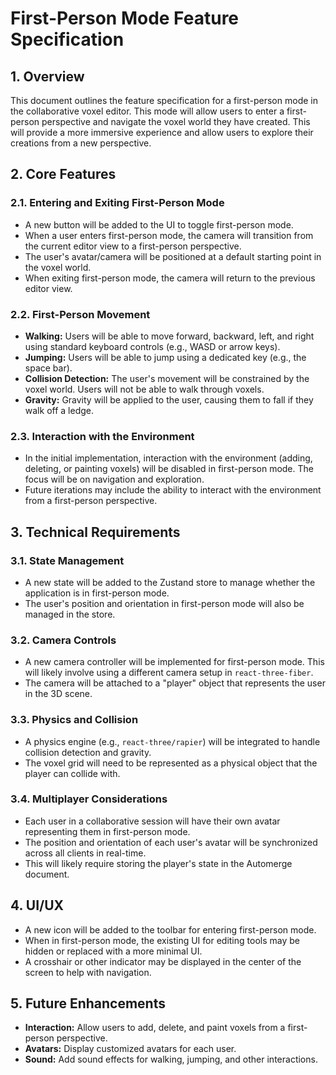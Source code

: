 
# First-Person Mode Feature Specification

## 1. Overview

This document outlines the feature specification for a first-person mode in the collaborative voxel editor. This mode will allow users to enter a first-person perspective and navigate the voxel world they have created. This will provide a more immersive experience and allow users to explore their creations from a new perspective.

## 2. Core Features

### 2.1. Entering and Exiting First-Person Mode

- A new button will be added to the UI to toggle first-person mode.
- When a user enters first-person mode, the camera will transition from the current editor view to a first-person perspective.
- The user's avatar/camera will be positioned at a default starting point in the voxel world.
- When exiting first-person mode, the camera will return to the previous editor view.

### 2.2. First-Person Movement

- **Walking:** Users will be able to move forward, backward, left, and right using standard keyboard controls (e.g., WASD or arrow keys).
- **Jumping:** Users will be able to jump using a dedicated key (e.g., the space bar).
- **Collision Detection:** The user's movement will be constrained by the voxel world. Users will not be able to walk through voxels.
- **Gravity:** Gravity will be applied to the user, causing them to fall if they walk off a ledge.

### 2.3. Interaction with the Environment

- In the initial implementation, interaction with the environment (adding, deleting, or painting voxels) will be disabled in first-person mode. The focus will be on navigation and exploration.
- Future iterations may include the ability to interact with the environment from a first-person perspective.

## 3. Technical Requirements

### 3.1. State Management

- A new state will be added to the Zustand store to manage whether the application is in first-person mode.
- The user's position and orientation in first-person mode will also be managed in the store.

### 3.2. Camera Controls

- A new camera controller will be implemented for first-person mode. This will likely involve using a different camera setup in `react-three-fiber`.
- The camera will be attached to a "player" object that represents the user in the 3D scene.

### 3.3. Physics and Collision

- A physics engine (e.g., `react-three/rapier`) will be integrated to handle collision detection and gravity.
- The voxel grid will need to be represented as a physical object that the player can collide with.

### 3.4. Multiplayer Considerations

- Each user in a collaborative session will have their own avatar representing them in first-person mode.
- The position and orientation of each user's avatar will be synchronized across all clients in real-time.
- This will likely require storing the player's state in the Automerge document.

## 4. UI/UX

- A new icon will be added to the toolbar for entering first-person mode.
- When in first-person mode, the existing UI for editing tools may be hidden or replaced with a more minimal UI.
- A crosshair or other indicator may be displayed in the center of the screen to help with navigation.

## 5. Future Enhancements

- **Interaction:** Allow users to add, delete, and paint voxels from a first-person perspective.
- **Avatars:** Display customized avatars for each user.
- **Sound:** Add sound effects for walking, jumping, and other interactions.
